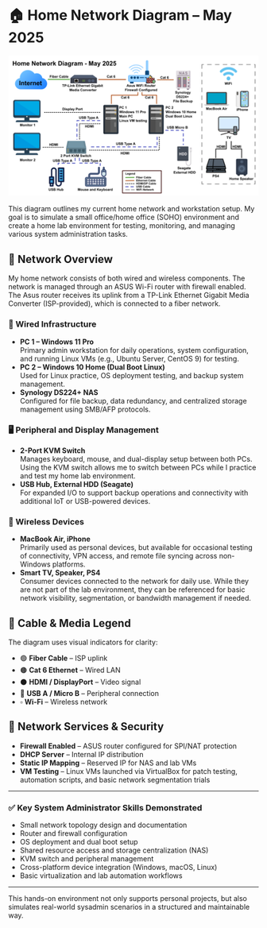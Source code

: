 # 🏠 Home Network Diagram – May 2025

![NetworkDiagram](./img/NetworkDiagram.png)

This diagram outlines my current home network and workstation setup. My goal is to simulate a small office/home office (SOHO) environment and create a home lab environment for testing, monitoring, and managing various system administration tasks.

## 🛜 Network Overview

My home network consists of both wired and wireless components. The network is managed through an ASUS Wi-Fi router with firewall enabled. The Asus router receives its uplink from a TP-Link Ethernet Gigabit Media Converter (ISP-provided), which is connected to a fiber network.

### 🔗 Wired Infrastructure
- **PC 1 – Windows 11 Pro**  
  Primary admin workstation for daily operations, system configuration, and running Linux VMs (e.g., Ubuntu Server, CentOS 9) for testing.
- **PC 2 – Windows 10 Home (Dual Boot Linux)**  
  Used for Linux practice, OS deployment testing, and backup system management.
- **Synology DS224+ NAS**  
  Configured for file backup, data redundancy, and centralized storage management using SMB/AFP protocols.

### 🖥️ Peripheral and Display Management
- **2-Port KVM Switch**  
  Manages keyboard, mouse, and dual-display setup between both PCs.
  Using the KVM switch allows me to switch between PCs while I practice and test my home lab environment. 
- **USB Hub, External HDD (Seagate)**  
  For expanded I/O to support backup operations and connectivity with additional IoT or USB-powered devices.

### 📡 Wireless Devices 
- **MacBook Air, iPhone**  
  Primarily used as personal devices, but available for occasional testing of connectivity, VPN access, and remote file syncing across non-Windows platforms.
- **Smart TV, Speaker, PS4**  
  Consumer devices connected to the network for daily use. While they are not part of the lab environment, they can be referenced for basic network visibility, segmentation, or bandwidth management if needed.

## 🧵 Cable & Media Legend
The diagram uses visual indicators for clarity:
- 🟢 **Fiber Cable** – ISP uplink
- 🟤 **Cat 6 Ethernet** – Wired LAN
- ⚫ **HDMI / DisplayPort** – Video signal
- 🔵 **USB A / Micro B** – Peripheral connection
- ▫️ **Wi-Fi** – Wireless network

## 🔐 Network Services & Security
- **Firewall Enabled** – ASUS router configured for SPI/NAT protection
- **DHCP Server** – Internal IP distribution
- **Static IP Mapping** – Reserved IP for NAS and lab VMs
- **VM Testing** – Linux VMs launched via VirtualBox for patch testing, automation scripts, and basic network segmentation trials

---

### ✅ Key System Administrator Skills Demonstrated
- Small network topology design and documentation
- Router and firewall configuration
- OS deployment and dual boot setup
- Shared resource access and storage centralization (NAS)
- KVM switch and peripheral management
- Cross-platform device integration (Windows, macOS, Linux)
- Basic virtualization and lab automation workflows

---

This hands-on environment not only supports personal projects, but also simulates real-world sysadmin scenarios in a structured and maintainable way.
